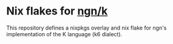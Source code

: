 # Nix flakes for [ngn/k](https://codeberg.org/ngn/k)

This repository defines a nixpkgs overlay and nix flake for ngn's implementation of the K language (k6 dialect).
